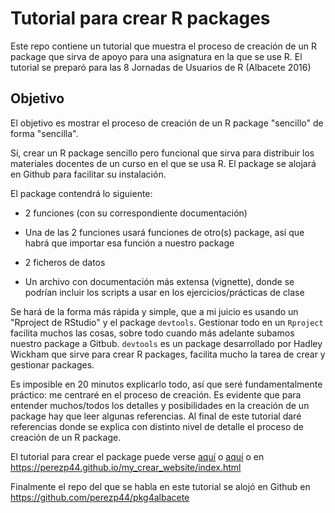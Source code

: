 # Tutorial para crear R packages

Este repo contiene un tutorial que muestra el proceso de creación de un R package que sirva de apoyo para una asignatura en la que se use R.  El tutorial se preparó para las 8 Jornadas de Usuarios de R (Albacete 2016)

## Objetivo 

El objetivo es mostrar el proceso de creación de un R package "sencillo" de forma "sencilla". 


Sí, crear un R package sencillo pero funcional que sirva para distribuir los materiales docentes de un curso en el que se usa R. El package se alojará en Github para facilitar su instalación.  

El package contendrá lo siguiente:

- 2 funciones (con su correspondiente documentación)  

- Una de las 2 funciones usará funciones de otro(s) package, así que habrá que importar esa función a nuestro package

- 2 ficheros de datos  

- Un archivo con documentación más extensa (vignette), donde se podrían incluir los scripts a usar en los ejercicios/prácticas de clase


Se hará de la forma más rápida y simple, que a mi juicio es usando un "Rproject de RStudio" y el package `devtools`. Gestionar todo en un `Rproject` facilita muchos las cosas, sobre todo cuando más adelante subamos nuestro package a Gitbub. `devtools` es un package desarrollado por Hadley Wickham que sirve para crear R packages, facilita mucho la tarea de crear y gestionar packages.



Es imposible en 20 minutos explicarlo todo, así que seré fundamentalmente práctico: me centraré en el proceso de creación. Es evidente que para entender muchos/todos los detalles y posibilidades en la creación de un package hay que leer algunas referencias. Al final de este tutorial daré referencias donde se explica con distinto nivel de detalle el proceso de creación de un R package.   


El tutorial para crear el package puede verse [aquí](./tutorial_creacion_R_package.md)  o [aquí](https://perezp44.github.io/pkg4albacete/) o en <https://perezp44.github.io/my_crear_website/index.html>

Finalmente el repo del que se habla en este tutorial se alojó en Github en <https://github.com/perezp44/pkg4albacete>
